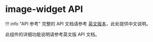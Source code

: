 # image-widget API

!!! info "API 参考"
    完整的 API 文档请参考 [英文版本](../../en/api/image-widget.md)，此处提供中文说明。

此组件的详细功能说明请参考英文版 API 文档。
